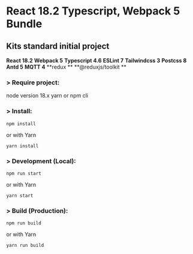 # React 18.2 Typescript, Webpack 5 Bundle

## Kits standard initial project

**React 18.2**
**Webpack 5**
**Typescript 4.6**
**ESLint 7**
**Tailwindcss 3**
**Postcss 8**
**Antd 5**
**MQTT 4**
**redux **
**@reduxjs/toolkit **

### > Require project:

node version 18.x
yarn or npm cli

### > Install:

```
npm install
```

or with Yarn

```
yarn install
```

### > Development (Local):

```
npm run start
```

or with Yarn

```
yarn start
```

### > Build (Production):

```
npm run build

```

or with Yarn

```
yarn run build

```
